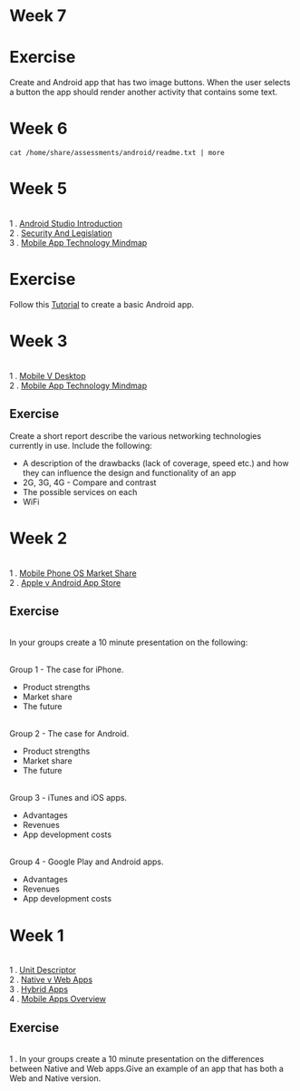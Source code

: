 # Week 7

# Exercise 

Create and Android app that has two image buttons. When the user selects a button the app should render another activity that contains some text. 

# Week 6

```
cat /home/share/assessments/android/readme.txt | more
```

# Week 5

<br>1 . [Android Studio Introduction](https://developer.android.com/studio/intro/index.html)
<br>2 . [Security And Legislation](https://docs.google.com/presentation/d/19Hok8rf60JAQLhROpDj0E4vBtJSE2gR5d-WJrzKE-SI/edit?usp=docslist_api)
<br>3 . [Mobile App Technology Mindmap](https://drive.google.com/file/d/0B-CFaefA1v4RVnpDbmlQVDJVTWs/view?usp=docslist_api)
	
# Exercise

Follow this [Tutorial](https://developer.android.com/training/basics/firstapp/index.html) to create a basic Android app.


# Week 3

<br>1 . [Mobile V Desktop](https://www.smartinsights.com/mobile-marketing/mobile-marketing-analytics/mobile-marketing-statistics/)
<br>2 . [Mobile App Technology Mindmap](https://drive.google.com/file/d/0B-CFaefA1v4RVnpDbmlQVDJVTWs/view?usp=docslist_api)

## Exercise

Create a short report describe the various networking technologies currently in use. Include the following:
<ul>

<li>A description of the drawbacks (lack of coverage, speed etc.) and how they can influence the design and functionality of an app
<li>2G, 3G, 4G - Compare and contrast
<li>The possible services on each
<li>WiFi
</ul>


# Week 2
<br>1 . [Mobile Phone OS Market Share](http://www.idc.com/prodserv/smartphone-os-market-share.jsp)
<br>2 . [Apple v Android App Store](http://mobiledevices.about.com/od/additionalresources/a/Ios-App-Store-Vs-Google-Play-Store-For-App-Developers.htm)

## Exercise

<br>In your groups create a 10 minute presentation on the following:

<br>Group 1 - The case for iPhone. 
<ul>
<li>Product strengths
<li>Market share
<li>The future
</ul>

<br>Group 2 - The case for Android.
<ul>
<li>Product strengths
<li>Market share
<li>The future
</ul>

<br>Group 3 - iTunes and iOS apps. 
<ul>
<li>Advantages
<li>Revenues
<li>App development costs
</ul>

<br>Group 4 - Google Play and Android apps.
<ul>
<li>Advantages
<li>Revenues
<li>App development costs
</ul>


# Week 1

<br>1 . [Unit Descriptor](http://www.sqa.org.uk/sqa/files/hn/H17R35.pdf)
<br>2 . [Native v Web Apps](https://docs.google.com/presentation/d/1xQCI7S7X_4rVDZWJ8ZWuXp1oHm4957Jv9leLL_kAvOg/edit?usp=docslist_api)
<br>3 . [Hybrid Apps](https://developer.telerik.com/featured/what-is-a-hybrid-mobile-app/)
<br>4 . [Mobile Apps Overview](https://socialwebbiz.files.wordpress.com/2011/09/appsillustrated_nativewebhybrid.jpg)

## Exercise 

<br>1 . In your groups create a 10 minute presentation on the differences between Native and Web apps.Give an example of an app that has both a Web and Native version.  

<!--
<br>3 . [Mobile App Technology Mindmap](https://drive.google.com/file/d/0B-CFaefA1v4RVnpDbmlQVDJVTWs/view?usp=docslist_api)
<br>4 . [Mobile Phone OS Market Share](http://www.idc.com/prodserv/smartphone-os-market-share.jsp)
<br>5 . [Apple v Android App Store](http://mobiledevices.about.com/od/additionalresources/a/Ios-App-Store-Vs-Google-Play-Store-For-App-Developers.htm)
<br>6 . [Native v Web Apps](https://docs.google.com/presentation/d/1xQCI7S7X_4rVDZWJ8ZWuXp1oHm4957Jv9leLL_kAvOg/edit?usp=docslist_api)
<br>7 . [Security And Legislation](https://docs.google.com/presentation/d/19Hok8rf60JAQLhROpDj0E4vBtJSE2gR5d-WJrzKE-SI/edit?usp=docslist_api)
<br>8 . [Networks](https://docs.google.com/presentation/d/1z2BuiiUoBmTc6jAY1RJUW9VuegsQAuZpS-YxiDsV9Ds/edit?usp=docslist_api)
-->
